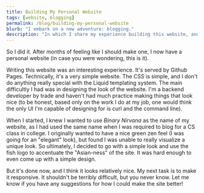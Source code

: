 ```yaml
---
title: Building My Personal Website
tags: [website, blogging]
permalink: /blog/building-my-personal-website
blurb: "I embark on a new adventure: blogging."
description: "In which I share my experience building this website, and start blogging."
---
```


So I did it. After months of feeling like I should make one, I now have a personal website (in case you were wondering, this is it).

Writing this website was an interesting experience. It's served by Github Pages. Technically, it's a very simple website. The CSS is simple, and I don't do anything really special with the Liquid templating system. The main difficultly I had was in designing the look of the website. I'm a backend developer by trade and haven't had much practice making things that look nice (to be honest, based only on the work I do at my job, one would think the only UI I'm capable of designing for is curl and the command line).

When I started, I knew I wanted to use *Binary Nirvana* as the name of my website, as I had used the same name when I was required to blog for a CS class in college. I originally wanted to have a nice green zen feel (I was going for an "elegant" look), but found I was unable to really visualize a unique look. So ultimately, I decided to go with a simple look and use the fish logo to accentuate the "Asian-ness" of the site. It was hard enough to even come up with a simple design.

But it's done now, and I think it looks relatively nice. My next task is to make it responsive. It shouldn't be terribly difficult, but you never know. Let me know if you have any suggestions for how I could make the site better!
